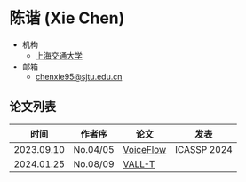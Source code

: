 # 陈谐 (Xie Chen)

- 机构
  - [上海交通大学](../Institutions/SJTU_上海交通大学.md)
- 邮箱
  - <chenxie95@sjtu.edu.cn>

## 论文列表

| 时间 | 作者序 | 论文 | 发表 |
|:-:|:-:|---|---|
| 2023.09.10 | No.04/05 | [VoiceFlow](../Models/Flow/2023.09.10_VoiceFlow.md) | ICASSP 2024 |
| 2024.01.25 | No.08/09 | [VALL-T](../Models/Speech_LLM/2024.01.25_VALL-T.md) |
